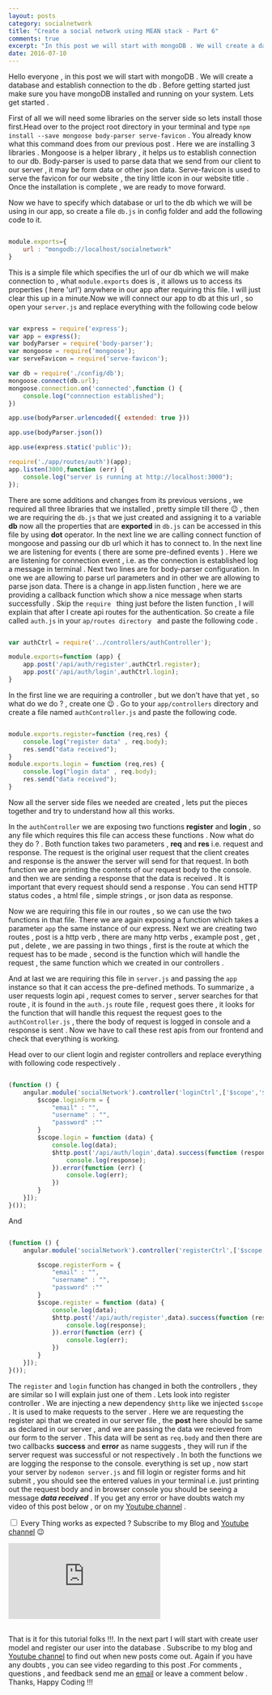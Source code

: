 ```yaml
---
layout: posts
category: socialnetwork
title: "Create a social network using MEAN stack - Part 6"
comments: true
excerpt: "In this post we will start with mongoDB . We will create a database and establish connection to the db ."
date: 2016-07-10
---
```


Hello everyone , in this post we will start with mongoDB . We will create a database and establish connection to the db . Before getting started just make sure you have mongoDB installed and running on your system. Lets get started .

First of all we will need some libraries on the server side so lets install those first.Head over to the project root directory in your terminal and type ``` npm install --save mongoose body-parser serve-favicon ``` . You already know what this command does from our previous post . Here we are installing 3 libraries . Mongoose is a helper library , it helps us to establish connection to our db. Body-parser is used to parse data that we send from our client to our server , it may be form data or other json data. Serve-favicon is used to serve the favicon for our website , the tiny little icon in our website title . Once the installation is complete , we are ready to move forward.

Now we have to specify which database or url to the db which we will be using in our app, so create a file ```db.js``` in config folder and add the following code to it.

```js

module.exports={
    url : "mongodb://localhost/socialnetwork"
}

```
This is a simple file which specifies the url of our db which we will make connection to , what ```module.exports``` does is , it allows us to access its properties ( here 'url') anywhere in our app after requiring this file. I will just clear this up in a minute.Now we will connect our app to db at this url , so open your ```server.js``` and replace everything with the following code below

```js

var express = require('express');
var app = express();
var bodyParser = require('body-parser');
var mongoose = require('mongoose');
var serveFavicon = require('serve-favicon');

var db = require('./config/db');
mongoose.connect(db.url);
mongoose.connection.on('connected',function () {
    console.log("connnection established");
})

app.use(bodyParser.urlencoded({ extended: true }))

app.use(bodyParser.json())

app.use(express.static('public'));

require('./app/routes/auth')(app);
app.listen(3000,function (err) {
    console.log("server is running at http://localhost:3000");
});

```

There are some additions and changes from its previous versions , we required all three libraries that we installed , pretty simple till there :wink: , then we are requiring the ```db.js``` that we just created and assigning it to a variable **db** now all the properties that are **exported** in ```db.js``` can be accessed in this file by using **dot** operator. In the next line we are calling connect function of mongoose and passing our db url which it has to connect to. In the next line we are listening for events ( there are some pre-defined events ) . Here we are listening for connection event , i.e. as the connection is established log a message in terminal . Next two lines are for body-parser configuration. In one we are allowing to parse url parameters and in other we are allowing to parse json data. There is a change in app.listen function , here we are providing a callback function which show a nice message when starts successfully . Skip the ```require ``` thing just before the listen function , I will explain that after I create api routes for the authentication. So create a file called ```auth.js``` in your ```ap/routes directory ``` and paste the following code .

```js

var authCtrl = require('../controllers/authController');

module.exports=function (app) {
    app.post('/api/auth/register',authCtrl.register);
    app.post('/api/auth/login',authCtrl.login);
}

```

In the first line we are requiring a controller , but we don't have that yet , so what do we do ? , create one :wink: . Go to your ```app/controllers``` directory and create a file named ```authController.js``` and paste the following code.

```js

module.exports.register=function (req,res) {
    console.log("register data" , req.body);
    res.send("data received");
}
module.exports.login = function (req,res) {
    console.log("login data" , req.body);
    res.send("data received");
}

```
Now all the server side files we needed are created , lets put the pieces together and try to understand how all this works.

In the ```authController``` we are exposing two functions **register** and **login** , so any file which requires this file can access these functions . Now what do they do ? . Both function takes two parameters , **req** and **res** i.e. request and response. The request is the original user request that the client creates and response is the answer the server will send for that request. In both function we are printing the contents of our request body to the console. and then we are sending a response that the data is received . It is important that every request should send a response . You can send HTTP status codes , a html file , simple strings , or json data as response.

Now we are requiring this file in our routes , so we can use the two functions in that file. There we are again exposing a function which takes a parameter ```app``` the same instance of our express. Next we are creating two routes , post is a http verb , there are many http verbs , example post , get , put , delete , we are passing in two things , first is the route at which the request has to be made , second is the function which will handle the request , the same function which we created in our controllers .

And at last we are requiring this file in ```server.js``` and passing the ```app``` instance so that it can access the pre-defined methods. To summarize , a user requests login api , request comes to server , server searches for that route , it is found in the ```auth.js``` route file , request goes there , it looks for the function that will handle this request the request goes to the ```authController.js``` , there the body of request is logged in console and a response is sent . Now we have to call these rest apis from our frontend and check that everything is working.

Head over to our client login and register controllers and replace everything with following code respectively .

```js

(function () {
    angular.module('socialNetwork').controller('loginCtrl',['$scope','$http',function($scope,$http){
        $scope.loginForm = {
            "email" : "",
            "username" : "",
            "password" :""
        }
        $scope.login = function (data) {
            console.log(data);
            $http.post('/api/auth/login',data).success(function (response) {
                console.log(response);
            }).error(function (err) {
                console.log(err);
            })
        }
    }]);
}());

```

And

```js

(function () {
    angular.module('socialNetwork').controller('registerCtrl',['$scope','$http',function($scope,$http){

        $scope.registerForm = {
            "email" : "",
            "username" : "",
            "password" :""
        }
        $scope.register = function (data) {
            console.log(data);
            $http.post('/api/auth/register',data).success(function (response) {
                console.log(response);
            }).error(function (err) {
                console.log(err);
            })
        }
    }]);
}());

```


The ```register``` and ```login``` function has changed in both the controllers , they are similar so I will explain just one of them . Lets look into register controller . We are injecting a new dependency ```$http``` like we injected ```$scope``` . It is used to make requests to the server . Here we are requesting the register api that we created in our server file , the **post** here should be same as declared in our server , and we are passing the data we recieved from our form to the server . This data will be sent as ```req.body``` and then there are two callbacks **success** and **error** as name suggests , they will run if the server request was successful or not respectively . In both the functions we are logging the response to the console. everything is set up , now start your server by ```nodemon server.js``` and fill login or register forms and hit submit , you should see the entered values in your terminal i.e. just printing out the request body and in browser console you should be seeing a message ***data received*** .
If you get any error or have doubts watch my video of this post below , or on my [Youtube  channel](https://www.youtube.com/channel/UC5qMKRZgKizuz9JtztFijHQ) .

<input type="checkbox"> Every Thing works as expected ? Subscribe to my Blog and [Youtube  channel](https://www.youtube.com/channel/UC5qMKRZgKizuz9JtztFijHQ) :wink: <br />

<div class="ytVidContainer">
<iframe class="ytVid" src="https://www.youtube.com/embed/Hw2nN78SBkc" frameborder="0" allowfullscreen></iframe>
</div>
<br />

That is it for this tutorial folks !!!. In the next part I will start with create user model and register our user into the database . Subscribe to my blog and [Youtube  channel](https://www.youtube.com/channel/UC5qMKRZgKizuz9JtztFijHQ) to find out when new posts come out. Again if you have any doubts , you can see video regarding to this post .For comments , questions , and feedback send me an [email](mailto:me@rishabh1403.com) or leave a comment below . Thanks, Happy Coding !!!
